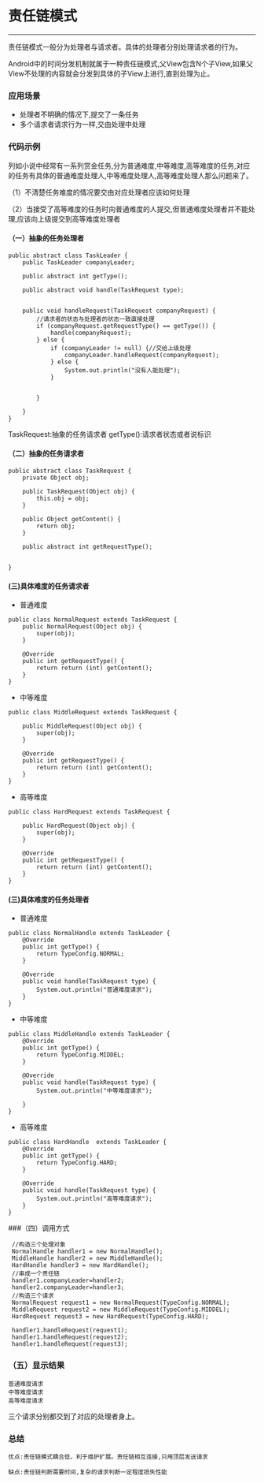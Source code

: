 # 责任链模式
----

责任链模式一般分为处理者与请求者。具体的处理者分别处理请求者的行为。

Android中的时间分发机制就属于一种责任链模式,父View包含N个子View,如果父View不处理的内容就会分发到具体的子View上进行,直到处理为止。


### 应用场景

-  处理者不明确的情况下,提交了一条任务
-  多个请求者请求行为一样,交由处理中处理



### 代码示例

列如小说中经常有一系列赏金任务,分为普通难度,中等难度,高等难度的任务,对应的任务有具体的普通难度处理人,中等难度处理人,高等难度处理人那么问题来了。

（1）不清楚任务难度的情况要交由对应处理者应该如何处理

（2）当接受了高等难度的任务时向普通难度的人提交,但普通难度处理者并不能处理,应该向上级提交到高等难度处理者

#### （一）抽象的任务处理者

```
public abstract class TaskLeader {
    public TaskLeader companyLeader;

    public abstract int getType();

    public abstract void handle(TaskRequest type);


    public void handleRequest(TaskRequest companyRequest) {
        //请求者的状态与处理者的状态一致直接处理
        if (companyRequest.getRequestType() == getType()) {
            handle(companyRequest);
        } else {
            if (companyLeader != null) {//交给上级处理
                companyLeader.handleRequest(companyRequest);
            } else {
                System.out.println("没有人能处理");
            }


        }

    }
}
```

TaskRequest:抽象的任务请求者
getType():请求者状态或者说标识

#### （二）抽象的任务请求者

```
public abstract class TaskRequest {
    private Object obj;

    public TaskRequest(Object obj) {
        this.obj = obj;
    }

    public Object getContent() {
        return obj;
    }

    public abstract int getRequestType();


}
```

#### (三)具体难度的任务请求者

-  普通难度

```
public class NormalRequest extends TaskRequest {
    public NormalRequest(Object obj) {
        super(obj);
    }

    @Override
    public int getRequestType() {
        return return (int) getContent();
    }
}
```

- 中等难度

```
public class MiddleRequest extends TaskRequest {

    public MiddleRequest(Object obj) {
        super(obj);
    }

    @Override
    public int getRequestType() {
        return return (int) getContent();
    }
}
```

- 高等难度

```
public class HardRequest extends TaskRequest {

    public HardRequest(Object obj) {
        super(obj);
    }

    @Override
    public int getRequestType() {
        return return (int) getContent();
    }
}
```

#### (三)具体难度的任务处理者

- 普通难度

```
public class NormalHandle extends TaskLeader {
    @Override
    public int getType() {
        return TypeConfig.NORMAL;
    }

    @Override
    public void handle(TaskRequest type) {
        System.out.println("普通难度请求");
    }
}
```
- 中等难度

```
public class MiddleHandle extends TaskLeader {
    @Override
    public int getType() {
        return TypeConfig.MIDDEL;
    }

    @Override
    public void handle(TaskRequest type) {
        System.out.println("中等难度请求");

    }
}
```

- 高等难度

```
public class HardHandle  extends TaskLeader {
    @Override
    public int getType() {
        return TypeConfig.HARD;
    }

    @Override
    public void handle(TaskRequest type) {
        System.out.println("高等难度请求");
    }
}
```

###（四）调用方式

```
 //构造三个处理对象
 NormalHandle handler1 = new NormalHandle();
 MiddleHandle handler2 = new MiddleHandle();
 HardHandle handler3 = new HardHandle();
 //串成一个责任链
 handler1.companyLeader=handler2;
 handler2.companyLeader=handler3;
 //构造三个请求
 NormalRequest request1 = new NormalRequest(TypeConfig.NORMAL);
 MiddleRequest request2 = new MiddleRequest(TypeConfig.MIDDEL);
 HardRequest request3 = new HardRequest(TypeConfig.HARD);

 handler1.handleRequest(request1);
 handler1.handleRequest(request2);
 handler1.handleRequest(request3);
```

### （五）显示结果

```
普通难度请求
中等难度请求
高等难度请求
```
三个请求分别都交到了对应的处理者身上。

### 总结

```
优点:责任链模式耦合低，利于维护扩展。责任链相互连接,只用顶层发送请求

缺点:责任链判断需要时间,复杂的请求判断一定程度损失性能

```